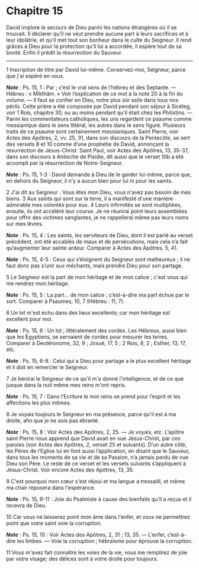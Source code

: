 # Chapitre 15

David implore le secours de Dieu parmi les nations étrangères où il se trouvait.
Il déclarer qu’il ne veut prendre aucune part à leurs sacrifices et à leur idolâtrie, et qu’il met tout son bonheur dans le culte du Seigneur.
Il rend grâces à Dieu pour la protection qu’il lui a accordée, il espère tout de sa bonté.
Enfin il prédit la résurrection du Sauveur.

***

1 Inscription de titre par David lui-même. Conservez-moi, Seigneur, parce que j'ai espéré en vous.

***Note*** :  Ps. 15, 1 : Par ; c’est le vrai sens de l’hébreu et des Septante. ― Hébreu : « Mikthâm. » Voir l’explication de ce mot à la note 20 à la fin du volume. ― Il faut se confier en Dieu, notre plus sûr asile dans tous nos périls. Cette prière a été composée par David pendant son séjour à Sicéleg, voir 1 Rois, chapitre 30, ou au moins pendant qu’il était chez les Philistins. ― Parmi les commentateurs catholiques, les uns regardent ce psaume comme messianique dans le sens littéral, les autres dans le sens figuré. Plusieurs traits de ce psaume sont certainement messianiques. Saint Pierre, voir Actes des Apôtres, 2, vv. 25, 31, dans son discours de la Pentecôte, se sert des versets 8 et 10 comme d’une prophétie de David, annonçant la résurrection de Jésus-Christ. Saint Paul, voir Actes des Apôtres, 13, 35-37, dans son discours à Antioche de Pisidie, dit aussi que le verset 10b a été accompli par la résurrection de Notre-Seigneur.

***Note*** :  Ps. 15, 1-3 : David demande à Dieu de le garder lui-même, parce que, en dehors du Seigneur, il n’y a aucun bien pour lui ni pour les saints.


2 J'ai dit au Seigneur : Vous êtes mon Dieu, vous n'avez pas besoin de mes biens. 3 Aux saints qui sont sur la terre, il a manifesté d'une manière admirable mes volontés pour eux. 4 Leurs infirmités se sont multipliées, ensuite, ils ont accéléré leur course. Je ne réunirai point leurs assemblées pour offrir des victimes sanglantes, je ne rappellerai même pas leurs noms sur mes lèvres.

***Note*** :  Ps. 15, 4 : Les saints, les serviteurs de Dieu, dont il est parlé au verset précédent, ont été accablés de maux et de persécutions, mais cela n’a fait qu’augmenter leur sainte ardeur. Comparer à Actes des Apôtres, 5, 41.

***Note*** :  Ps. 15, 4-5 : Ceux qui s’éloignent du Seigneur sont malheureux ; il ne faut donc pas s’unir aux méchants, mais prendre Dieu pour son partage.


5 Le Seigneur est la part de mon héritage et de mon calice ; c'est vous qui me rendrez mon héritage.

***Note*** :  Ps. 15, 5 : La part… de mon calice ; c’est-à-dire ma part échue par le sort. Comparer à Psaumes, 10, 7 (Hébreu : 11, 7).

6 Un lot m'est échu dans des lieux excellents; car mon héritage est excellent pour moi.

***Note*** :  Ps. 15, 6 : Un lot ; littéralement des cordes. Les Hébreux, aussi bien que les Egyptiens, se servaient de cordes pour mesurer les terres. Comparer à Deutéronome, 32, 9 ; Josué, 17, 5 ; 2 Rois, 8, 2 ; Esther, 13, 17, etc.

***Note*** :  Ps. 15, 6-8 : Celui qui a Dieu pour partage a le plus excellent héritage et il doit en remercier le Seigneur.

7 Je bénirai le Seigneur de ce qu'il m'a donné l'intelligence, et de ce que jusque dans la nuit même mes reins m'ont repris.

***Note*** :  Ps. 15, 7 : Dans l’Ecriture le mot reins se prend pour l’esprit et les affections les plus intimes.

8 Je voyais toujours le Seigneur en ma présence, parce qu'il est à ma droite, afin que je ne sois pas ébranlé.

***Note*** :  Ps. 15, 8 : Voir Actes des Apôtres, 2, 25. ― Je voyais, etc. L’apôtre saint Pierre nous apprend que David avait en vue Jésus-Christ, par ces paroles (voir Actes des Apôtres, 2, verset 25 et suivants). D’un autre côté, les Pères de l’Eglise lui en font aussi l’application, en disant que le Sauveur, dans tous les moments de sa vie et de sa Passion, n’a jamais perdu de vue Dieu son Père. Le reste de ce verset et les versets suivants s’appliquent à Jésus-Christ. Voir encore Actes des Apôtres, 13, 35.


9 C'est pourquoi mon cœur s'est réjoui et ma langue a tressailli, et même ma chair reposera dans l'espérance.

***Note*** :  Ps. 15, 9-11 : Joie du Psalmiste à cause des bienfaits qu’il a reçus et il recevra de Dieu.

10 Car vous ne laisserez point mon âme dans l'enfer, et vous ne permettrez point que votre saint voie la corruption.

***Note*** :  Ps. 15, 10 : Voir Actes des Apôtres, 2, 31 ; 13, 35. ― L’enfer, c’est-à-dire les limbes. ― Voie la corruption ; hébraïsme pour éprouve la corruption.

11 Vous m'avez fait connaître les voies de la vie, vous me remplirez de joie par votre visage; des délices sont à votre droite pour toujours.

